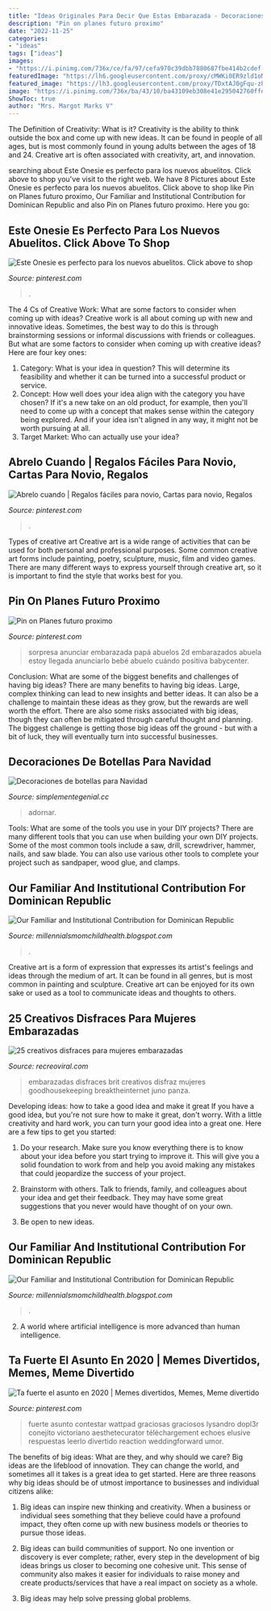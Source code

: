 ```yaml
---
title: "Ideas Originales Para Decir Que Estas Embarazada - Decoraciones De Botellas Para Navidad"
description: "Pin on planes futuro proximo"
date: "2022-11-25"
categories:
- "ideas"
tags: ["ideas"]
images:
- "https://i.pinimg.com/736x/ce/fa/97/cefa970c39dbb7880687fbe414b2cdef--planes-ideas-para.jpg"
featuredImage: "https://lh6.googleusercontent.com/proxy/cMWKi0ER9zld1oNX5MXN189Par23c5LD8vsgtfgnPUylO00PsjFjb8hhsNj-TPw-H3CRpIWXTVuurhHPVWGLbL_8ru0=w1200-h630-n-k-no-nu"
featured_image: "https://lh3.googleusercontent.com/proxy/TDxtAJ0gFqu-zh6QJ-Mr26u10o8m80D8EmBU6u6jiVyMmvBqhC09Xxgl5Dnv88t8bIlPtyU5-FQfylS6wXZYkrsJJGE=w1200-h630-n-k-no-nu"
image: "https://i.pinimg.com/736x/ba/43/10/ba43109eb308e41e295042760ffde921.jpg"
ShowToc: true
author: "Mrs. Margot Marks V"
---
```



The Definition of Creativity: What is it?
Creativity is the ability to think outside the box and come up with new ideas. It can be found in people of all ages, but is most commonly found in young adults between the ages of 18 and 24. Creative art is often associated with creativity, art, and innovation.

	

		
searching about Este Onesie es perfecto para los nuevos abuelitos. Click above to shop you've visit to the right web. We have 8 Pictures about Este Onesie es perfecto para los nuevos abuelitos. Click above to shop like Pin on Planes futuro proximo, Our Familiar and Institutional Contribution for Dominican Republic and also Pin on Planes futuro proximo. Here you go:
		
    
## Este Onesie Es Perfecto Para Los Nuevos Abuelitos. Click Above To Shop

<img loading=lazy src="https://i.pinimg.com/originals/20/c2/74/20c274852bdef551442a15a0bcf50bac.jpg" onerror="this.onerror=null;this.src='https://tse4.mm.bing.net/th?id=OIP.QA-RTcyrcjX_rJIrKMXQoQHaLT&amp;pid=15.1';" alt="Este Onesie es perfecto para los nuevos abuelitos. Click above to shop">

_Source: pinterest.com_

>. 

	

The 4 Cs of Creative Work: What are some factors to consider when coming up with ideas?
Creative work is all about coming up with new and innovative ideas. Sometimes, the best way to do this is through brainstorming sessions or informal discussions with friends or colleagues. But what are some factors to consider when coming up with creative ideas? Here are four key ones:
1. Category: What is your idea in question? This will determine its feasibility and whether it can be turned into a successful product or service.
2. Concept: How well does your idea align with the category you have chosen? If it's a new take on an old product, for example, then you'll need to come up with a concept that makes sense within the category being explored. And if your idea isn't aligned in any way, it might not be worth pursuing at all.
3. Target Market: Who can actually use your idea?

    
## Abrelo Cuando | Regalos Fáciles Para Novio, Cartas Para Novio, Regalos

<img loading=lazy src="https://i.pinimg.com/originals/2c/45/54/2c4554ed061d7278d9df8898605a3348.jpg" onerror="this.onerror=null;this.src='https://tse2.mm.bing.net/th?id=OIP.aXt-pw32hJvtwKugipVnMAHaJ4&amp;pid=15.1';" alt="Abrelo cuando | Regalos fáciles para novio, Cartas para novio, Regalos">

_Source: pinterest.com_

>. 

	

Types of creative art
Creative art is a wide range of activities that can be used for both personal and professional purposes. Some common creative art forms include painting, poetry, sculpture, music, film and video games. There are many different ways to express yourself through creative art, so it is important to find the style that works best for you.

    
## Pin On Planes Futuro Proximo

<img loading=lazy src="https://i.pinimg.com/736x/ce/fa/97/cefa970c39dbb7880687fbe414b2cdef--planes-ideas-para.jpg" onerror="this.onerror=null;this.src='https://tse1.mm.bing.net/th?id=OIP.E4ct4952MhHSqDhq7dy_lgAAAA&amp;pid=15.1';" alt="Pin on Planes futuro proximo">

_Source: pinterest.com_

>sorpresa anunciar embarazada papá abuelos 2d embarazados abuela estoy llegada anunciarlo bebé abuelo cuándo positiva babycenter. 

	

Conclusion: What are some of the biggest benefits and challenges of having big ideas?
There are many benefits to having big ideas. Large, complex thinking can lead to new insights and better ideas. It can also be a challenge to maintain these ideas as they grow, but the rewards are well worth the effort. There are also some risks associated with big ideas, though they can often be mitigated through careful thought and planning. The biggest challenge is getting those big ideas off the ground - but with a bit of luck, they will eventually turn into successful businesses.

    
## Decoraciones De Botellas Para Navidad

<img loading=lazy src="https://simplementegenial.cc/wp-content/uploads/d/decoraciones-de-botellas-para-navidad/thumb.jpg" onerror="this.onerror=null;this.src='https://tse4.mm.bing.net/th?id=OIP.lL9hZnc6OqiNpNXSbzdFNwHaD4&amp;pid=15.1';" alt="Decoraciones de botellas para Navidad">

_Source: simplementegenial.cc_

>adornar. 

	

Tools: What are some of the tools you use in your DIY projects?
There are many different tools that you can use when building your own DIY projects. Some of the most common tools include a saw, drill, screwdriver, hammer, nails, and saw blade. You can also use various other tools to complete your project such as sandpaper, wood glue, and clamps.

    
## Our Familiar And Institutional Contribution For Dominican Republic

<img loading=lazy src="https://lh3.googleusercontent.com/proxy/TDxtAJ0gFqu-zh6QJ-Mr26u10o8m80D8EmBU6u6jiVyMmvBqhC09Xxgl5Dnv88t8bIlPtyU5-FQfylS6wXZYkrsJJGE=w1200-h630-n-k-no-nu" onerror="this.onerror=null;this.src='https://tse4.mm.bing.net/th?id=OIP.5RQiGLo2KWVxz8PFpscJiQHaFj&amp;pid=15.1';" alt="Our Familiar and Institutional Contribution for Dominican Republic">

_Source: millennialsmomchildhealth.blogspot.com_

>. 

	

Creative art is a form of expression that expresses its artist's feelings and ideas through the medium of art. It can be found in all genres, but is most common in painting and sculpture. Creative art can be enjoyed for its own sake or used as a tool to communicate ideas and thoughts to others.

    
## 25 Creativos Disfraces Para Mujeres Embarazadas

<img loading=lazy src="https://www.recreoviral.com/wp-content/uploads/2015/10/Creativos-disfraces-para-mujeres-embarazadas-12.jpg" onerror="this.onerror=null;this.src='https://tse2.mm.bing.net/th?id=OIP.2iQiuXvz6_dwL81oOMXizQHaLH&amp;pid=15.1';" alt="25 creativos disfraces para mujeres embarazadas">

_Source: recreoviral.com_

>embarazadas disfraces brit creativos disfraz mujeres goodhousekeeping breaktheinternet juno panza. 

	

Developing ideas: how to take a good idea and make it great
If you have a good idea, but you're not sure how to make it great, don't worry. With a little creativity and hard work, you can turn your good idea into a great one.
Here are a few tips to get you started:

1. Do your research. Make sure you know everything there is to know about your idea before you start trying to improve it. This will give you a solid foundation to work from and help you avoid making any mistakes that could jeopardize the success of your project.

2. Brainstorm with others. Talk to friends, family, and colleagues about your idea and get their feedback. They may have some great suggestions that you never would have thought of on your own.

3. Be open to new ideas.

    
## Our Familiar And Institutional Contribution For Dominican Republic

<img loading=lazy src="https://lh6.googleusercontent.com/proxy/cMWKi0ER9zld1oNX5MXN189Par23c5LD8vsgtfgnPUylO00PsjFjb8hhsNj-TPw-H3CRpIWXTVuurhHPVWGLbL_8ru0=w1200-h630-n-k-no-nu" onerror="this.onerror=null;this.src='https://tse4.mm.bing.net/th?id=OIP.iIQhOs-VSEK51pYwez3RDgHaFj&amp;pid=15.1';" alt="Our Familiar and Institutional Contribution for Dominican Republic">

_Source: millennialsmomchildhealth.blogspot.com_

>. 

	

2. A world where artificial intelligence is more advanced than human intelligence. 

    
## Ta Fuerte El Asunto En 2020 | Memes Divertidos, Memes, Meme Divertido

<img loading=lazy src="https://i.pinimg.com/736x/ba/43/10/ba43109eb308e41e295042760ffde921.jpg" onerror="this.onerror=null;this.src='https://tse3.mm.bing.net/th?id=OIP.ExK1jSsovBC4HkpUz4YTjQHaGP&amp;pid=15.1';" alt="Ta fuerte el asunto en 2020 | Memes divertidos, Memes, Meme divertido">

_Source: pinterest.com_

>fuerte asunto contestar wattpad graciosas graciosos lysandro dopl3r conejito victoriano aesthetecurator téléchargement echoes elusive respuestas leerlo divertido reaction weddingforward umor. 

	

The benefits of big ideas: What are they, and why should we care?
Big ideas are the lifeblood of innovation. They can change the world, and sometimes all it takes is a great idea to get started. Here are three reasons why big ideas should be of utmost importance to businesses and individual citizens alike: 
1) Big ideas can inspire new thinking and creativity. When a business or individual sees something that they believe could have a profound impact, they often come up with new business models or theories to pursue those ideas. 

2) Big ideas can build communities of support. No one invention or discovery is ever complete; rather, every step in the development of big ideas brings us closer to becoming one cohesive unit. This sense of community also makes it easier for individuals to raise money and create products/services that have a real impact on society as a whole. 

3) Big ideas may help solve pressing global problems.


